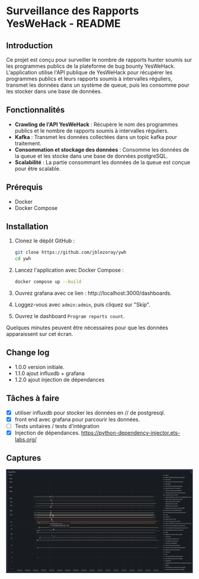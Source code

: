 # Surveillance des Rapports YesWeHack - README

## Introduction

Ce projet est conçu pour surveiller le nombre de rapports hunter soumis sur les programmes publics de la plateforme de bug bounty YesWeHack. L'application utilise l'API publique de YesWeHack pour récupérer les programmes publics et leurs rapports soumis à intervalles réguliers, transmet les données dans un système de queue, puis les consomme pour les stocker dans une base de données.

## Fonctionnalités

- **Crawling de l'API YesWeHack** : Récupère le nom des programmes publics et le nombre de rapports soumis à intervalles réguliers.
- **Kafka** : Transmet les données collectées dans un topic kafka pour traitement.
- **Consommation et stockage des données** : Consomme les données de la queue et les stocke dans une base de données postgreSQL.
- **Scalabilité** : La partie consommant les données de la queue est conçue pour être scalable.

## Prérequis

- Docker
- Docker Compose

## Installation

1. Clonez le dépôt GitHub :

   ```bash
   git clone https://github.com/jblezoray/ywh
   cd ywh
   ```

2. Lancez l'application avec Docker Compose :

   ```bash
   docker compose up --build
   ```

3. Ouvrez grafana avec ce lien : http://localhost:3000/dashboards.

4. Loggez-vous avec `admin:admin`, puis cliquez sur "Skip".

5. Ouvrez le dashboard `Program reports count`.

Quelques minutes peuvent être nécessaires pour que les données apparaissent sur cet écran.

## Change log

- 1.0.0 version initiale.
- 1.1.0 ajout influxdb + grafana
- 1.2.0 ajout injection de dépendances

## Tâches à faire

- [x] utiliser influxdb pour stocker les données en // de postgresql.
- [x] front end avec grafana pour parcourir les données.
- [ ] Tests unitaires / tests d'intégration
- [x] Injection de dépendances. https://python-dependency-injector.ets-labs.org/

## Captures

![dashboard](dashboard.png)
